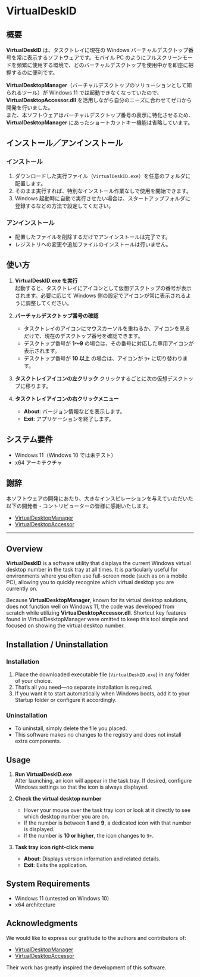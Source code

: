 # VirtualDeskID

## 概要

**VirtualDeskID** は、タスクトレイに現在の Windows バーチャルデスクトップ番号を常に表示するソフトウェアです。モバイル PC のようにフルスクリーンモードを頻繁に使用する環境で、どのバーチャルデスクトップを使用中かを即座に把握するのに便利です。

**VirtualDesktopManager**（バーチャルデスクトップのソリューションとして知られるツール）が Windows 11 では起動できなくなっていたので、**VirtualDesktopAccessor.dll** を活用しながら自分のニーズに合わせてゼロから開発を行いました。  
また、本ソフトウェアはバーチャルデスクトップ番号の表示に特化させるため、**VirtualDesktopManager** にあったショートカットキー機能は省略しています。

## インストール／アンインストール

### インストール

1. ダウンロードした実行ファイル（`VirtualDeskID.exe`）を任意のフォルダに配置します。
2. そのまま実行すれば、特別なインストール作業なしで使用を開始できます。
3. Windows 起動時に自動で実行させたい場合は、スタートアップフォルダに登録するなどの方法で設定してください。

### アンインストール

- 配置したファイルを削除するだけでアンインストールは完了です。
- レジストリへの変更や追加ファイルのインストールは行いません。

## 使い方

1. **VirtualDeskID.exe を実行**  
    起動すると、タスクトレイにアイコンとして仮想デスクトップの番号が表示されます。必要に応じて Windows 側の設定でアイコンが常に表示されるように調整してください。
    
2. **バーチャルデスクトップ番号の確認**
    
    - タスクトレイのアイコンにマウスカーソルを重ねるか、アイコンを見るだけで、現在のデスクトップ番号を確認できます。
    - デスクトップ番号が **1～9** の場合は、その番号に対応した専用アイコンが表示されます。
    - デスクトップ番号が **10 以上** の場合は、アイコンが `9+` に切り替わります。

3. **タスクトレイアイコンの左クリック**
   クリックするごとに次の仮想デスクトップに移ります。

4. **タスクトレイアイコンの右クリックメニュー**
    
    - **About**: バージョン情報などを表示します。
    - **Exit**: アプリケーションを終了します。

## システム要件

- Windows 11（Windows 10 では未テスト）
- x64 アーキテクチャ

## 謝辞

本ソフトウェアの開発にあたり、大きなインスピレーションを与えていただいた以下の開発者・コントリビューターの皆様に感謝いたします。

- [VirtualDesktopManager](https://github.com/m0ngr31/VirtualDesktopManager)
- [VirtualDesktopAccessor](https://github.com/Ciantic/VirtualDesktopAccessor)

---

## Overview

**VirtualDeskID** is a software utility that displays the current Windows virtual desktop number in the task tray at all times. It is particularly useful for environments where you often use full-screen mode (such as on a mobile PC), allowing you to quickly recognize which virtual desktop you are currently on.

Because **VirtualDesktopManager**, known for its virtual desktop solutions, does not function well on Windows 11, the code was developed from scratch while utilizing **VirtualDesktopAccessor.dll**. Shortcut key features found in VirtualDesktopManager were omitted to keep this tool simple and focused on showing the virtual desktop number.

## Installation / Uninstallation

### Installation

1. Place the downloaded executable file (`VirtualDeskID.exe`) in any folder of your choice.
2. That’s all you need—no separate installation is required.
3. If you want it to start automatically when Windows boots, add it to your Startup folder or configure it accordingly.

### Uninstallation

- To uninstall, simply delete the file you placed.
- This software makes no changes to the registry and does not install extra components.

## Usage

1. **Run VirtualDeskID.exe**  
    After launching, an icon will appear in the task tray. If desired, configure Windows settings so that the icon is always displayed.
    
2. **Check the virtual desktop number**
    
    - Hover your mouse over the task tray icon or look at it directly to see which desktop number you are on.
    - If the number is between **1** and **9**, a dedicated icon with that number is displayed.
    - If the number is **10 or higher**, the icon changes to `9+`.
3. **Task tray icon right-click menu**
    
    - **About**: Displays version information and related details.
    - **Exit**: Exits the application.

## System Requirements

- Windows 11 (untested on Windows 10)
- x64 architecture

## Acknowledgments

We would like to express our gratitude to the authors and contributors of:

- [VirtualDesktopManager](https://github.com/m0ngr31/VirtualDesktopManager)
- [VirtualDesktopAccessor](https://github.com/Ciantic/VirtualDesktopAccessor)

Their work has greatly inspired the development of this software.
